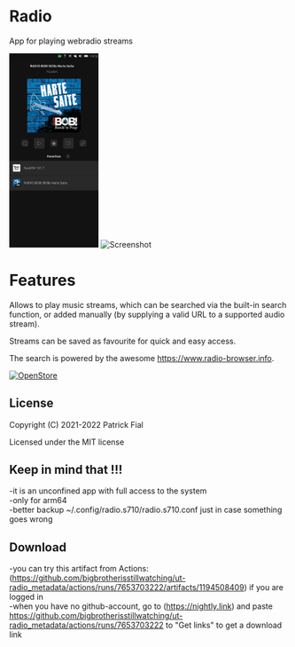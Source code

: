 # Radio

App for playing webradio streams

<p float="left">
<img title="Screenshot" alt="Screenshot" width="32%" src="screenshots/screenshot1.png">
<img title="Screenshot" alt="Screenshot" width="32%" src="screenshots/screenshot2.png">
</p>

# Features

Allows to play music streams, which can be searched via the built-in search function, or added manually (by supplying a valid URL to a supported audio stream).

Streams can be saved as favourite for quick and easy access.

The search is powered by the awesome https://www.radio-browser.info.

[![OpenStore](https://open-store.io/badges/en_US.png)](https://open-store.io/app/radio.s710)

## License

Copyright (C) 2021-2022 Patrick Fial

Licensed under the MIT license


## Keep in mind that !!!
  
-it is an unconfined app with full access to the system    
-only for arm64     
-better backup ~/.config/radio.s710/radio.s710.conf just in case something goes wrong    

## Download

-you can try this artifact from Actions:    
(https://github.com/bigbrotherisstillwatching/ut-radio_metadata/actions/runs/7653703222/artifacts/1194508409) if you are logged in    
-when you have no github-account, go to (https://nightly.link) and paste https://github.com/bigbrotherisstillwatching/ut-radio_metadata/actions/runs/7653703222 to "Get links" to get a download link    
